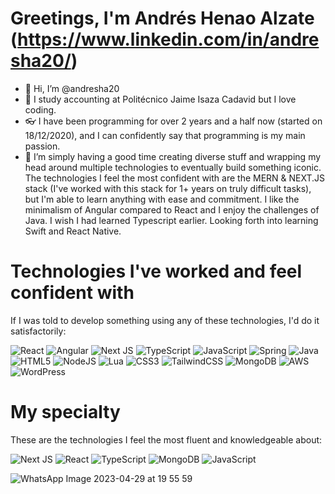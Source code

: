 
# Greetings, I'm Andrés Henao Alzate (https://www.linkedin.com/in/andresha20/)

- 👋 Hi, I’m @andresha20
- :blue_book: I study accounting at Politécnico Jaime Isaza Cadavid but I love coding.
- :eyeglasses: I have been programming for over 2 years and a half now (started on 18/12/2020), and I can confidently say that programming is my main passion. 
- 💞️ I’m simply having a good time creating diverse stuff and wrapping my head around multiple technologies to eventually build something iconic. The technologies I feel the most confident with are the MERN & NEXT.JS stack (I've worked with this stack for 1+ years on truly difficult tasks), but I'm able to learn anything with ease and commitment. I like the minimalism of Angular compared to React and I enjoy the challenges of Java. I wish I had learned Typescript earlier. Looking forth into learning Swift and React Native.

# Technologies I've worked and feel confident with

If I was told to develop something using any of these technologies, I'd do it satisfactorily:

![React](https://img.shields.io/badge/react-%2320232a.svg?style=for-the-badge&logo=react&logoColor=%2361DAFB)
![Angular](https://img.shields.io/badge/angular-%23DD0031.svg?style=for-the-badge&logo=angular&logoColor=white)
![Next JS](https://img.shields.io/badge/Next-black?style=for-the-badge&logo=next.js&logoColor=white)
![TypeScript](https://img.shields.io/badge/typescript-%23007ACC.svg?style=for-the-badge&logo=typescript&logoColor=white)
![JavaScript](https://img.shields.io/badge/javascript-%23323330.svg?style=for-the-badge&logo=javascript&logoColor=%23F7DF1E)
![Spring](https://img.shields.io/badge/spring-%236DB33F.svg?style=for-the-badge&logo=spring&logoColor=white)
![Java](https://img.shields.io/badge/java-%23ED8B00.svg?style=for-the-badge&logo=java&logoColor=white)
![HTML5](https://img.shields.io/badge/html5-%23E34F26.svg?style=for-the-badge&logo=html5&logoColor=white)
![NodeJS](https://img.shields.io/badge/node.js-6DA55F?style=for-the-badge&logo=node.js&logoColor=white)
![Lua](https://img.shields.io/badge/lua-%232C2D72.svg?style=for-the-badge&logo=lua&logoColor=white)
![CSS3](https://img.shields.io/badge/css3-%231572B6.svg?style=for-the-badge&logo=css3&logoColor=white)
![TailwindCSS](https://img.shields.io/badge/tailwindcss-%2338B2AC.svg?style=for-the-badge&logo=tailwind-css&logoColor=white)
![MongoDB](https://img.shields.io/badge/MongoDB-%234ea94b.svg?style=for-the-badge&logo=mongodb&logoColor=white)
![AWS](https://img.shields.io/badge/AWS-%23FF9900.svg?style=for-the-badge&logo=amazon-aws&logoColor=white)
![WordPress](https://img.shields.io/badge/WordPress-%23117AC9.svg?style=for-the-badge&logo=WordPress&logoColor=white)

# My specialty

These are the technologies I feel the most fluent and knowledgeable about:

![Next JS](https://img.shields.io/badge/Next-black?style=for-the-badge&logo=next.js&logoColor=white)
![React](https://img.shields.io/badge/react-%2320232a.svg?style=for-the-badge&logo=react&logoColor=%2361DAFB)
![TypeScript](https://img.shields.io/badge/typescript-%23007ACC.svg?style=for-the-badge&logo=typescript&logoColor=white)
![MongoDB](https://img.shields.io/badge/MongoDB-%234ea94b.svg?style=for-the-badge&logo=mongodb&logoColor=white)
![JavaScript](https://img.shields.io/badge/javascript-%23323330.svg?style=for-the-badge&logo=javascript&logoColor=%23F7DF1E)

![WhatsApp Image 2023-04-29 at 19 55 59](https://user-images.githubusercontent.com/80694673/235330393-29701811-3532-43c9-b9fe-009a114797e2.jpeg)

<!---
andresha20/andresha20 is a ✨ special ✨ repository because its `README.md` (this file) appears on your GitHub profile.
You can click the Preview link to take a look at your changes.
--->
